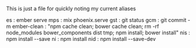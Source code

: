 This is just a file for quickly noting my current aliases

es : ember serve
mps : mix phoenix.serve
gst : git status 
gcm : git commit -m 
ember-clean : "npm cache clean; bower cache clean; rm -rf node_modules bower_components dist tmp; npm install; bower install"
nis : npm install --save 
ni : npm install 
nid : npm install --save-dev
